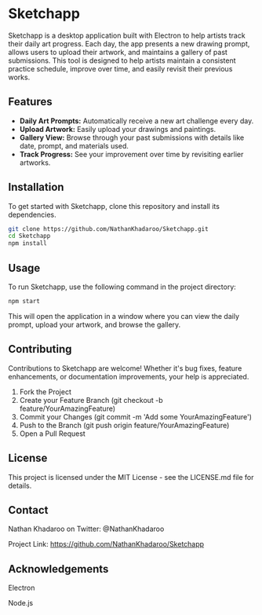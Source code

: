 # Sketchapp

Sketchapp is a desktop application built with Electron to help artists track their daily art progress. Each day, the app presents a new drawing prompt, allows users to upload their artwork, and maintains a gallery of past submissions. This tool is designed to help artists maintain a consistent practice schedule, improve over time, and easily revisit their previous works.

## Features

- **Daily Art Prompts:** Automatically receive a new art challenge every day.
- **Upload Artwork:** Easily upload your drawings and paintings.
- **Gallery View:** Browse through your past submissions with details like date, prompt, and materials used.
- **Track Progress:** See your improvement over time by revisiting earlier artworks.

## Installation

To get started with Sketchapp, clone this repository and install its dependencies.

```bash
git clone https://github.com/NathanKhadaroo/Sketchapp.git
cd Sketchapp
npm install
```

## Usage
To run Sketchapp, use the following command in the project directory:

```bash
npm start
```

This will open the application in a window where you can view the daily prompt, upload your artwork, and browse the gallery.

## Contributing
Contributions to Sketchapp are welcome! Whether it's bug fixes, feature enhancements, or documentation improvements, your help is appreciated.

1. Fork the Project
2. Create your Feature Branch (git checkout -b feature/YourAmazingFeature)
3. Commit your Changes (git commit -m 'Add some YourAmazingFeature')
4. Push to the Branch (git push origin feature/YourAmazingFeature)
5. Open a Pull Request

## License
This project is licensed under the MIT License - see the LICENSE.md file for details.

## Contact
Nathan Khadaroo on Twitter: @NathanKhadaroo 

Project Link: https://github.com/NathanKhadaroo/Sketchapp

## Acknowledgements
Electron

Node.js

